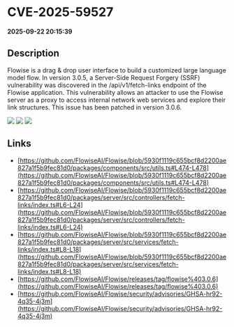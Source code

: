# CVE-2025-59527

**2025-09-22 20:15:39**

## Description
Flowise is a drag & drop user interface to build a customized large language model flow. In version 3.0.5, a Server-Side Request Forgery (SSRF) vulnerability was discovered in the /api/v1/fetch-links endpoint of the Flowise application. This vulnerability allows an attacker to use the Flowise server as a proxy to access internal network web services and explore their link structures. This issue has been patched in version 3.0.6.

![](https://img.shields.io/static/v1?label=Score&message=7.5&color=red)
![](https://img.shields.io/static/v1?label=Severity&message=HIGH&color=red)
![](https://img.shields.io/static/v1?label=CWE&message=SSRF&color=green)

## Links
- [https://github.com/FlowiseAI/Flowise/blob/5930f1119c655bcf8d2200ae827a1f5b9fec81d0/packages/components/src/utils.ts#L474-L478](https://github.com/FlowiseAI/Flowise/blob/5930f1119c655bcf8d2200ae827a1f5b9fec81d0/packages/components/src/utils.ts#L474-L478)
- [https://github.com/FlowiseAI/Flowise/blob/5930f1119c655bcf8d2200ae827a1f5b9fec81d0/packages/server/src/controllers/fetch-links/index.ts#L6-L24](https://github.com/FlowiseAI/Flowise/blob/5930f1119c655bcf8d2200ae827a1f5b9fec81d0/packages/server/src/controllers/fetch-links/index.ts#L6-L24)
- [https://github.com/FlowiseAI/Flowise/blob/5930f1119c655bcf8d2200ae827a1f5b9fec81d0/packages/server/src/services/fetch-links/index.ts#L8-L18](https://github.com/FlowiseAI/Flowise/blob/5930f1119c655bcf8d2200ae827a1f5b9fec81d0/packages/server/src/services/fetch-links/index.ts#L8-L18)
- [https://github.com/FlowiseAI/Flowise/releases/tag/flowise%403.0.6](https://github.com/FlowiseAI/Flowise/releases/tag/flowise%403.0.6)
- [https://github.com/FlowiseAI/Flowise/security/advisories/GHSA-hr92-4q35-4j3m](https://github.com/FlowiseAI/Flowise/security/advisories/GHSA-hr92-4q35-4j3m)
